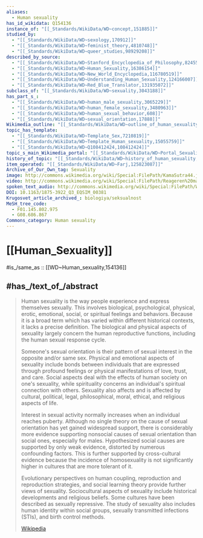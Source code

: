 ```yaml
---
aliases:
  - Human sexuality
has_id_wikidata: Q154136
instance_of: "[[_Standards/WikiData/WD~concept,151885]]"
studied_by:
  - "[[_Standards/WikiData/WD~sexology,170912]]"
  - "[[_Standards/WikiData/WD~feminist_theory,4810748]]"
  - "[[_Standards/WikiData/WD~queer_studies,98929208]]"
described_by_source:
  - "[[_Standards/WikiData/WD~Stanford_Encyclopedia_of_Philosophy,824553]]"
  - "[[_Standards/WikiData/WD~Human_Sexuality,16386154]]"
  - "[[_Standards/WikiData/WD~New_World_Encyclopedia,116780519]]"
  - "[[_Standards/WikiData/WD~Understanding_Human_Sexuality,124166007]]"
  - "[[_Standards/WikiData/WD~Red_Blue_Translator,131935072]]"
subclass_of: "[[_Standards/WikiData/WD~sexuality,3043188]]"
has_part_s_:
  - "[[_Standards/WikiData/WD~human_male_sexuality,3065229]]"
  - "[[_Standards/WikiData/WD~human_female_sexuality,3480963]]"
  - "[[_Standards/WikiData/WD~human_sexual_behavior,608]]"
  - "[[_Standards/WikiData/WD~sexual_orientation,17888]]"
Wikimedia_outline: "[[_Standards/WikiData/WD~outline_of_human_sexuality,7112659]]"
topic_has_template:
  - "[[_Standards/WikiData/WD~Template_Sex,7210819]]"
  - "[[_Standards/WikiData/WD~Template_Human_sexuality,15055759]]"
  - "[[_Standards/WikiData/WD~Q108412424,108412424]]"
topic_s_main_Wikimedia_portal: "[[_Standards/WikiData/WD~Portal_Sexuality,10814982]]"
history_of_topic: "[[_Standards/WikiData/WD~history_of_human_sexuality,17003131]]"
item_operated: "[[_Standards/WikiData/WD~Farj,125823087]]"
Archive_of_Our_Own_tag: Sexuality
image: http://commons.wikimedia.org/wiki/Special:FilePath/KamaSutra44.jpg
video: http://commons.wikimedia.org/wiki/Special:FilePath/Reageren%20mannen-%20en%20vrouwenlichamen%20anders%20op%20seks.webm
spoken_text_audio: http://commons.wikimedia.org/wiki/Special:FilePath/Wikipedia%20-%20Human%20sexuality%20%28spoken%20by%20AI%20voice%29.mp3
DOI: 10.1163/1875-3922_Q3_EQSIM_00381
Krugosvet_article_archived_: biologiya/seksualnost
MeSH_tree_code:
  - F01.145.802.975
  - G08.686.867
Commons_category: Human sexuality
---
```


# [[Human_Sexuality]] 

#is_/same_as :: [[WD~Human_sexuality,154136]] 

## #has_/text_of_/abstract 

> Human sexuality is the way people experience and express themselves sexually. This involves biological, psychological, physical, erotic, emotional, social, or spiritual feelings and behaviors. Because it is a broad term which has varied within different historical contexts, it lacks a precise definition. The biological and physical aspects of sexuality largely concern the human reproductive functions, including the human sexual response cycle.
>
> Someone's sexual orientation is their pattern of sexual interest in the opposite and/or same sex. Physical and emotional aspects of sexuality include bonds between individuals that are expressed through profound feelings or physical manifestations of love, trust, and care. Social aspects deal with the effects of human society on one's sexuality, while spirituality concerns an individual's spiritual connection with others. Sexuality also affects and is affected by cultural, political, legal, philosophical, moral, ethical, and religious aspects of life.
>
> Interest in sexual activity normally increases when an individual reaches puberty. Although no single theory on the cause of sexual orientation has yet gained widespread support, there is considerably more evidence supporting nonsocial causes of sexual orientation than social ones, especially for males. Hypothesized social causes are supported by only weak evidence, distorted by numerous confounding factors. This is further supported by cross-cultural evidence because the incidence of homosexuality is not significantly higher in cultures that are more tolerant of it.
>
> Evolutionary perspectives on human coupling, reproduction and reproduction strategies, and social learning theory provide further views of sexuality. Sociocultural aspects of sexuality include historical developments and religious beliefs. Some cultures have been described as sexually repressive. The study of sexuality also includes human identity within social groups, sexually transmitted infections (STIs), and birth control methods.
>
> [Wikipedia](https://en.wikipedia.org/wiki/Human%20sexuality) 

